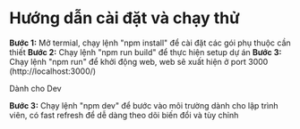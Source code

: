 # Hướng dẫn cài đặt và chạy thử 

**Bước 1:** Mở termial, chạy lệnh "npm install" để cài đặt các gói phụ thuộc cần thiết
**Bước 2:** Chạy lệnh "npm run build" để thực hiện setup dự án
**Bước 3:** Chạy lệnh "npm run" để khởi động web, web sẽ xuất hiện ở port 3000 (http://localhost:3000/)

Dành cho Dev

**Bước 3:** Chạy lệnh "npm dev" để bước vào môi trường dành cho lập trình viên, có fast refresh để dễ dàng theo dõi biến đổi và tùy chỉnh
